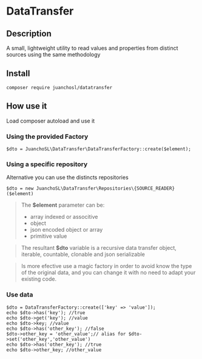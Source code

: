 # DataTransfer

## Description
A small, lightweight utility to read values and properties from distinct sources using the same methodology

## Install
```
composer require juanchosl/datatransfer
```

## How use it
Load composer autoload and use it

### Using the provided Factory
```
$dto = JuanchoSL\DataTransfer\DataTransferFactory::create($element);
```

### Using a specific repository
Alternative you can use the distincts repositories
```
$dto = new JuanchoSL\DataTransfer\Repositories\{SOURCE_READER}($element)
```

> The __$element__ parameter can be:
>- array indexed or associtive
>- object
>- json encoded object or array
>- primitive value

>The resultant __$dto__ variable is a recursive data transfer object, iterable, countable, clonable and json serializable

>Is more efective use a magic factory in order to avoid know the type of the original data, and you can change it with no need to adapt your existing code.

### Use data
```
$dto = DataTransferFactory::create(['key' => 'value']);
echo $dto->has('key'); //true
echo $dto->get('key'); //value
echo $dto->key; //value
echo $dto->has('other_key'); //false
$dto->other_key = 'other_value';// alias for $dto->set('other_key','other_value')
echo $dto->has('other_key'); //true
echo $dto->other_key; //other_value
```